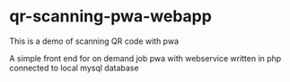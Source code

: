 # qr-scanning-pwa-webapp
This is a demo of scanning QR code with pwa


A simple front end for on demand job pwa with webservice written in php connected to local mysql database

